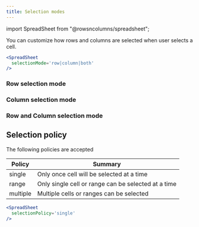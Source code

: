 ```yaml
---
title: Selection modes
---
```

import SpreadSheet from "@rowsncolumns/spreadsheet";

You can customize how rows and columns are selected when user selects a cell.

```jsx
<SpreadSheet
  selectionMode='row|column|both'
/>
```

### Row selection mode

<SpreadSheet
  autoFocus={false}
  selectionMode='row'
/>

### Column selection mode

<SpreadSheet
  autoFocus={false}
  selectionMode='column'
/>

### Row and Column selection mode

<SpreadSheet
  autoFocus={false}
  selectionMode='both'
/>

## Selection policy

The following policies are accepted

| Policy | Summary |
|---|---|
| single | Only once cell will be selected at a time |
| range | Only single cell or range can be selected at a time |
| multiple | Multiple cells or ranges can be selected |

```jsx
<SpreadSheet
  selectionPolicy='single'
/>
```

<SpreadSheet
  autoFocus={false}
  selectionPolicy='single'
/>